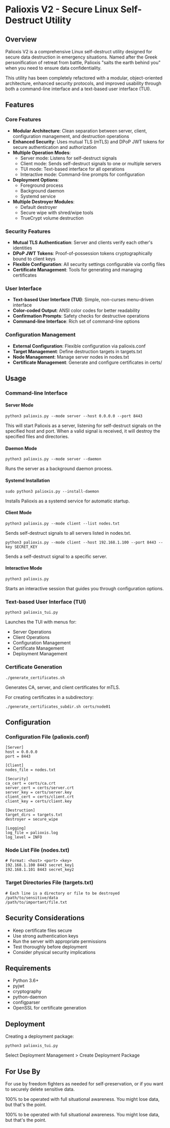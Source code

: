 # Palioxis V2 - Secure Linux Self-Destruct Utility

## Overview

Palioxis V2 is a comprehensive Linux self-destruct utility designed for secure data destruction in emergency situations. Named after the Greek personification of retreat from battle, Palioxis "salts the earth behind you" when you need to ensure data confidentiality.

This utility has been completely refactored with a modular, object-oriented architecture, enhanced security protocols, and improved usability through both a command-line interface and a text-based user interface (TUI).

## Features

### Core Features

- **Modular Architecture**: Clean separation between server, client, configuration management, and destruction operations
- **Enhanced Security**: Uses mutual TLS (mTLS) and DPoP JWT tokens for secure authentication and authorization
- **Multiple Operation Modes**:
  - Server mode: Listens for self-destruct signals
  - Client mode: Sends self-destruct signals to one or multiple servers
  - TUI mode: Text-based interface for all operations
  - Interactive mode: Command-line prompts for configuration
- **Deployment Options**:
  - Foreground process
  - Background daemon
  - Systemd service
- **Multiple Destroyer Modules**:
  - Default destroyer
  - Secure wipe with shred/wipe tools
  - TrueCrypt volume destruction

### Security Features

- **Mutual TLS Authentication**: Server and clients verify each other's identities
- **DPoP JWT Tokens**: Proof-of-possession tokens cryptographically bound to client keys
- **Flexible Configuration**: All security settings configurable via config files
- **Certificate Management**: Tools for generating and managing certificates

### User Interface

- **Text-based User Interface (TUI)**: Simple, non-curses menu-driven interface
- **Color-coded Output**: ANSI color codes for better readability
- **Confirmation Prompts**: Safety checks for destructive operations
- **Command-line Interface**: Rich set of command-line options

### Configuration Management

- **External Configuration**: Flexible configuration via palioxis.conf
- **Target Management**: Define destruction targets in targets.txt
- **Node Management**: Manage server nodes in nodes.txt
- **Certificate Management**: Generate and configure certificates in certs/

## Usage

### Command-line Interface

#### Server Mode
```
python3 palioxis.py --mode server --host 0.0.0.0 --port 8443
```
This will start Palioxis as a server, listening for self-destruct signals on the specified host and port. When a valid signal is received, it will destroy the specified files and directories.

#### Daemon Mode
```
python3 palioxis.py --mode server --daemon
```
Runs the server as a background daemon process.

#### Systemd Installation
```
sudo python3 palioxis.py --install-daemon
```
Installs Palioxis as a systemd service for automatic startup.

#### Client Mode
```
python3 palioxis.py --mode client --list nodes.txt
```
Sends self-destruct signals to all servers listed in nodes.txt.

```
python3 palioxis.py --mode client --host 192.168.1.100 --port 8443 --key SECRET_KEY
```
Sends a self-destruct signal to a specific server.

#### Interactive Mode
```
python3 palioxis.py
```
Starts an interactive session that guides you through configuration options.

### Text-based User Interface (TUI)
```
python3 palioxis_tui.py
```
Launches the TUI with menus for:
- Server Operations
- Client Operations
- Configuration Management
- Certificate Management
- Deployment Management

### Certificate Generation
```
./generate_certificates.sh
```
Generates CA, server, and client certificates for mTLS.

For creating certificates in a subdirectory:
```
./generate_certificates_subdir.sh certs/node01
```

## Configuration

### Configuration File (palioxis.conf)
```
[Server]
host = 0.0.0.0
port = 8443

[Client]
nodes_file = nodes.txt

[Security]
ca_cert = certs/ca.crt
server_cert = certs/server.crt
server_key = certs/server.key
client_cert = certs/client.crt
client_key = certs/client.key

[Destruction]
target_dirs = targets.txt
destroyer = secure_wipe

[Logging]
log_file = palioxis.log
log_level = INFO
```

### Node List File (nodes.txt)
```
# Format: <host> <port> <key>
192.168.1.100 8443 secret_key1
192.168.1.101 8443 secret_key2
```

### Target Directories File (targets.txt)
```
# Each line is a directory or file to be destroyed
/path/to/sensitive/data
/path/to/important/file.txt
```

## Security Considerations

- Keep certificate files secure
- Use strong authentication keys
- Run the server with appropriate permissions
- Test thoroughly before deployment
- Consider physical security implications

## Requirements

- Python 3.6+
- pyjwt
- cryptography
- python-daemon
- configparser
- OpenSSL for certificate generation

## Deployment

Creating a deployment package:
```
python3 palioxis_tui.py
```
Select Deployment Management > Create Deployment Package

## For Use By

For use by freedom fighters as needed for self-preservation, or if you want to securely delete sensitive data.

100% to be operated with full situational awareness. 
You might lose data, but that's the point.

100% to be operated with full situational awareness. 
You might lose data, but that's the point.

